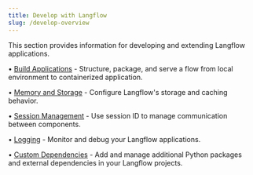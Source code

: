 ```yaml
---
title: Develop with Langflow
slug: /develop-overview
---
```


This section provides information for developing and extending Langflow applications.

• [Build Applications](/build-application) - Structure, package, and serve a flow from local environment to containerized application.

• [Memory and Storage](/memory) - Configure Langflow's storage and caching behavior.

• [Session Management](/session-id) - Use session ID to manage communication between components.

• [Logging](/logging) - Monitor and debug your Langflow applications.

• [Custom Dependencies](/install-custom-dependencies) - Add and manage additional Python packages and external dependencies in your Langflow projects.
